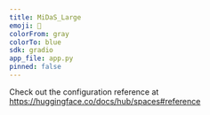 ```yaml
---
title: MiDaS_Large
emoji: 🐨
colorFrom: gray
colorTo: blue
sdk: gradio
app_file: app.py
pinned: false
---
```


Check out the configuration reference at https://huggingface.co/docs/hub/spaces#reference
